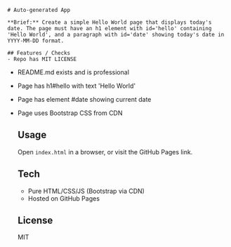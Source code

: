     # Auto-generated App

    **Brief:** Create a simple Hello World page that displays today's date. The page must have an h1 element with id='hello' containing 'Hello World', and a paragraph with id='date' showing today's date in YYYY-MM-DD format.

    ## Features / Checks
    - Repo has MIT LICENSE
- README.md exists and is professional
- Page has h1#hello with text 'Hello World'
- Page has element #date showing current date
- Page uses Bootstrap CSS from CDN

    ## Usage
    Open `index.html` in a browser, or visit the GitHub Pages link.

    ## Tech
    - Pure HTML/CSS/JS (Bootstrap via CDN)
    - Hosted on GitHub Pages

    ## License
    MIT
